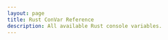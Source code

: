 ```yaml
---
layout: page
title: Rust ConVar Reference
description: All available Rust console variables.
---
```

<RustConVarReference />

